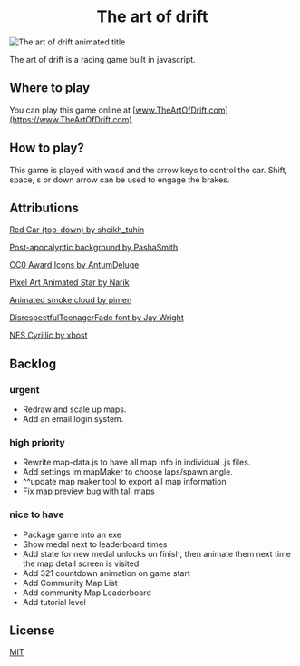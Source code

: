 <h1 align="center"> The art of drift </h1>

![The art of drift animated title](https://github.com/MichaelGombos/browser-driving-demo/blob/main/public/title.gif?raw=true)

The art of drift is a racing game built in javascript.


## Where to play

You can play this game online at [www.TheArtOfDrift.com](https://www.TheArtOfDrift.com)

## How to play?

This game is played with wasd and the arrow keys to control the car. Shift, space, s or down arrow can be used to engage the brakes.

## Attributions

[Red Car (top-down) by sheikh_tuhin](https://opengameart.org/content/red-car-top-down)

[Post-apocalyptic background by PashaSmith](https://pashasmith.itch.io/post-apocalyptic-background)

[CC0 Award Icons by AntumDeluge](https://opengameart.org/content/cc0-award-icons)

[Pixel Art Animated Star by Narik](https://soulofkiran.itch.io/pixel-art-animated-star)

[Animated smoke cloud by pimen](https://pimen.itch.io/smoke-vfx-1)

[DisrespectfulTeenagerFade font by Jay Wright](http://www.pentacom.jp/pentacom/bitfontmaker2/gallery/?id=920)

[NES Cyrillic by xbost](http://www.pentacom.jp/pentacom/bitfontmaker2/gallery/?id=2639)

## Backlog

### urgent

- Redraw and scale up maps.
- Add an email login system.

### high priority

- Rewrite map-data.js to have all map info in individual .js files.
- Add settings im mapMaker to choose laps/spawn angle.
- ^^update map maker tool to export all map information
- Fix map preview bug with tall maps


### nice to have

- Package game into an exe
- Show medal next to leaderboard times
- Add state for new medal unlocks on finish, then animate them next time the map detail screen is visited
- Add 321 countdown animation on game start
- Add Community Map List
- Add community Map Leaderboard
- Add tutorial level


## License

[MIT](https://choosealicense.com/licenses/mit/)

